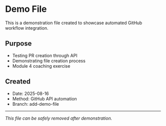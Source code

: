 # Demo File

This is a demonstration file created to showcase automated GitHub workflow integration.

## Purpose
- Testing PR creation through API
- Demonstrating file creation process
- Module 4 coaching exercise

## Created
- Date: 2025-08-16
- Method: GitHub API automation
- Branch: add-demo-file

---
*This file can be safely removed after demonstration.*